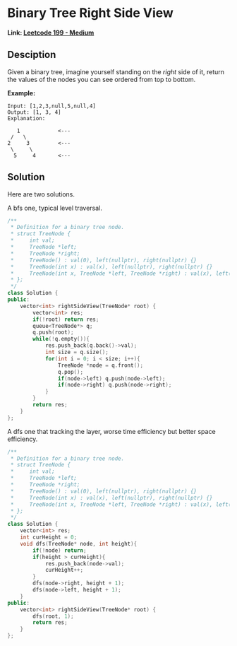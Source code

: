 # Binary Tree Right Side View

**Link: [Leetcode 199 - Medium](https://leetcode.com/problems/binary-tree-right-side-view/)**



## Desciption

Given a binary tree, imagine yourself standing on the *right* side of it, return the values of the nodes you can see ordered from top to bottom.

**Example:**

```
Input: [1,2,3,null,5,null,4]
Output: [1, 3, 4]
Explanation:

   1            <---
 /   \
2     3         <---
 \     \
  5     4       <---
```



## Solution

Here are two solutions.

A bfs one, typical level traversal.

```c++
/**
 * Definition for a binary tree node.
 * struct TreeNode {
 *     int val;
 *     TreeNode *left;
 *     TreeNode *right;
 *     TreeNode() : val(0), left(nullptr), right(nullptr) {}
 *     TreeNode(int x) : val(x), left(nullptr), right(nullptr) {}
 *     TreeNode(int x, TreeNode *left, TreeNode *right) : val(x), left(left), right(right) {}
 * };
 */
class Solution {
public:
    vector<int> rightSideView(TreeNode* root) {
        vector<int> res;
        if(!root) return res;
        queue<TreeNode*> q;
        q.push(root);
        while(!q.empty()){
            res.push_back(q.back()->val);
            int size = q.size();
            for(int i = 0; i < size; i++){
                TreeNode *node = q.front();
                q.pop();
                if(node->left) q.push(node->left);
                if(node->right) q.push(node->right);
            }
        }
        return res;
    }
};
```

A dfs one that tracking the layer, worse time efficiency but better space efficiency.

```c++
/**
 * Definition for a binary tree node.
 * struct TreeNode {
 *     int val;
 *     TreeNode *left;
 *     TreeNode *right;
 *     TreeNode() : val(0), left(nullptr), right(nullptr) {}
 *     TreeNode(int x) : val(x), left(nullptr), right(nullptr) {}
 *     TreeNode(int x, TreeNode *left, TreeNode *right) : val(x), left(left), right(right) {}
 * };
 */
class Solution {
    vector<int> res;
    int curHeight = 0;
    void dfs(TreeNode* node, int height){
        if(!node) return;
        if(height > curHeight){
            res.push_back(node->val);
            curHeight++;
        }
        dfs(node->right, height + 1);
        dfs(node->left, height + 1);
    }
public:
    vector<int> rightSideView(TreeNode* root) {
        dfs(root, 1);
        return res;
    }
};
```

